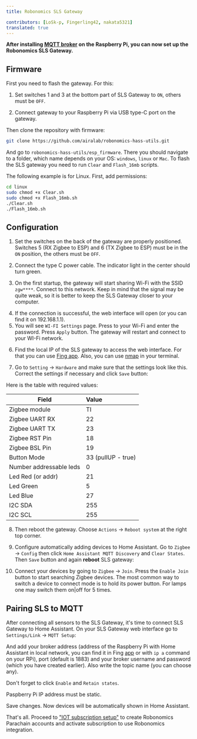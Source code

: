 ```yaml
---
title: Robonomics SLS Gateway

contributors: [LoSk-p, Fingerling42, nakata5321]
translated: true
---
```


**After installing [MQTT broker](/docs/mqtt-and-hass-setup/) on the Raspberry Pi, you can now set up the Robonomics SLS Gateway.**

## Firmware

First you need to flash the gateway. For this:

1. Set switches 1 and 3 at the bottom part of SLS Gateway to `ON`, others must be `OFF`.

<robo-wiki-picture src="home-assistant/sls-gateway-13.gif" />

2. Connect gateway to your Raspberry Pi via USB type-C port on the gateway.

<robo-wiki-picture src="home-assistant/sls-rpi.gif" />

Then clone the repository with firmware:

```bash
git clone https://github.com/airalab/robonomics-hass-utils.git
```

And go to `robonomics-hass-utils/esp_firmware`. There you should navigate to a folder, which name depends on your OS: 
`windows`, `linux` or `Mac`. To flash the SLS gateway you need to run `Clear` and `Flash_16mb` scripts.

The following example is for Linux. First, add permissions:

```bash
cd linux
sudo chmod +x Clear.sh
sudo chmod +x Flash_16mb.sh
./Clear.sh
./Flash_16mb.sh
```

## Configuration

1. Set the switches on the back of the gateway are properly positioned. Switches 5 (RX Zigbee to ESP) and 6 (TX Zigbee to ESP) must be in the `ON` position, the others must be `OFF`. 

<robo-wiki-picture src="home-assistant/sls-gateway-56.gif" />

2. Connect the type C power cable. The indicator light in the center should turn green.

<robo-wiki-picture src="home-assistant/sls-gateway-connect.gif" />

3. On the first startup, the gateway will start sharing Wi-Fi with the SSID `zgw****`. Connect to this network. Keep in mind that the signal may be quite weak, so it is better to keep the SLS Gateway closer to your computer. 

<robo-wiki-picture src="home-assistant/sls-gateway-wifi.gif" />

4. If the connection is successful, the web interface will open (or you can find it on 192.168.1.1). 
5. You will see `WI-FI Settings` page. Press to your Wi-Fi and enter the password. Press `Apply` button. The gateway will restart and connect to your WI-Fi network. 

<robo-wiki-picture src="home-assistant/wi-fi-connect.jpg" />

6. Find the local IP of the SLS gateway to access the web interface. For that you can use [Fing app](https://www.fing.com/products). 
Also, you can use [nmap](https://vitux.com/find-devices-connected-to-your-network-with-nmap/) in your terminal.

7. Go to `Setting` -> `Hardware` and make sure that the settings look like this. Correct the settings if necessary and click `Save` button:

<robo-wiki-picture src="home-assistant/sls-hardware.jpg" />

Here is the table with required values:

| Field                    | Value              |
|--------------------------|:-------------------|
| Zigbee module            | TI                 |
| Zigbee UART RX           | 22                 |
| Zigbee UART TX           | 23                 |
| Zigbee RST Pin           | 18                 |
 | Zigbee BSL Pin           | 19                |
| Button Mode              | 33 (pullUP - true) |
| Number addressable leds  | 0                  |
| Led Red (or addr)        | 21                 |
| Led Green                | 5                  |
| Led Blue                 | 27                 |
| I2C SDA                  | 255                |
| I2C SCL                  | 255                |

8. Then reboot the gateway. Choose `Actions` -> `Reboot system` at the right top corner.

9. Configure automatically adding devices to Home Assistant. Go to `Zigbee` -> `Config` then click `Home Assistant MQTT Discovery` and `Clear States`. Then `Save` button and again **reboot** SLS gateway:

<robo-wiki-picture src="home-assistant/sls-hass.jpg" />

10. Connect your devices by going to `Zigbee` -> `Join`. Press the `Enable Join` button to start searching Zigbee devices. The most common way to switch a device to connect mode is to hold its power button. For lamps one may switch them on|off
for 5 times. 

<robo-wiki-picture src="home-assistant/switch-device.gif" />


## Pairing SLS to MQTT

After connecting all sensors to the SLS Gateway, it's time to connect SLS Gateway to Home Assistant.
On your SLS Gateway web interface go to `Settings/Link` -> `MQTT Setup`:

<robo-wiki-picture src="home-assistant/sls-mqtt-menu.jpg" />

And add your broker address (address of the Raspberry Pi with Home Assistant in local network, you can find it in Fing [app](https://www.fing.com/products) 
or with `ip a` command on your RPi), port (default is 1883) and your broker username and password (which you have created earlier). 
Also write the topic name (you can choose any).

<robo-wiki-note type="okay">Don't forget to click `Enable` and `Retain states`.</robo-wiki-note>

<robo-wiki-note type="warning">Paspberry Pi IP address must be static.</robo-wiki-note>

<robo-wiki-picture src="home-assistant/sls-mqtt1.jpg" />

Save changes. Now devices will be automatically shown in Home Assistant.

That's all. Proceed to ["IOT subscription setup"](/docs/sub-activate/) to create Robonomics Parachain accounts and 
activate subscription to use Robonomics integration.